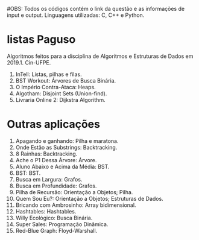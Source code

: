 #OBS: 
Todos os códigos contém o link da questão e as informações de input e output.
Linguagens utilizadas: C, C++ e Python.

# listas Paguso

Algoritmos feitos para a disciplina de Algoritmos e Estruturas de Dados em 2019.1. Cin-UFPE.

<ol> 
<li> InTell: Listas, pilhas e filas.</li>
<li> BST Workout: Árvores de Busca Binária.</li>
<li> O Império Contra-Ataca: Heaps.</li>
<li> Algotham: Disjoint Sets (Union-find).</li>
<li> Livraria Online 2: Dijkstra Algorithm.</li>
  </ol>


# Outras aplicações

<ol>
<li> Apagando e ganhando: Pilha e maratona. </li>
<li> Onde Estão as Substrings: Backtracking. </li>
<li> 8 Rainhas: Backtracking. </li>
<li> Ache o P1 Dessa Árvore: Árvore. </li>
<li> Aluno Abaixo e Acima da Média: BST. </li>
<li> BST: BST. </li>
<li> Busca em Largura: Grafos. </li>
<li> Busca em Profundidade: Grafos. </li>
<li> Pilha de Recursão: Orientação a Objetos; Pilha. </li>
<li> Quem Sou Eu?: Orientação a Objetos; Estruturas de Dados. </li>
<li> Bricando com Ambrosinho: Array bidimensional. </li>
<li> Hashtables: Hashtables. </li>
<li> Willy Ecológico: Busca Binária. </li>
<li> Super Sales: Programação Dinâmica. </li>
<li> Red-Blue Graph: Floyd-Warshall. </li>
  </ol>
